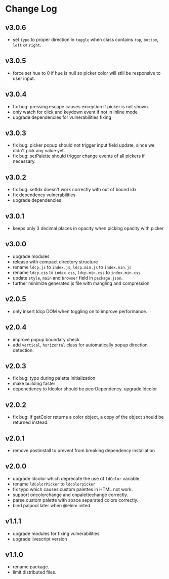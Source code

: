 # Change Log

## v3.0.6

 - set `type` to proper direction in `toggle` when class contains `top`, `bottom`, `left` or `right`.


## v3.0.5

 - force set hue to 0 if hue is null so picker color will still be responsive to user input.


## v3.0.4

 - fix bug: pressing escape causes exception if picker is not shown.
 - only watch for click and keydown event if not in inline mode
 - upgrade dependencies for vulnerabilities fixing


## v3.0.3

 - fix bug: picker popup should not trigger input field update, since we didn't pick any value yet. 
 - fix bug: setPalette should trigger change events of all pickers if necessary.


## v3.0.2

 - fix bug: setIdx doesn't work correctly with out of bound idx
 - fix dependency vulnerabilities
 - upgrade dependencies


## v3.0.1

 - keeps only 3 decimal places in opacity when picking opacity with picker


## v3.0.0

 - upgrade modules
 - release with compact directory structure
 - rename `ldcp.js` to `index.js`, `ldcp.min.js` to `index.min.js`
 - rename `ldcp.css` to `index.css`, `ldcp.min.css` to `index.min.css`
 - update `style`, `main` and `browser` field in `package.json`.
 - further minimize generated js file with mangling and compression


## v2.0.5

 - only insert ldcp DOM when toggling on to improve performance.


## v2.0.4

 - improve popup boundary check
 - add `vertical`, `horizontal` class for automatically popup direction detection.


## v2.0.3

 - fix bug: typo during palette initialization 
 - make building faster
 - depenedency to ldcolor should be peerDependency. upgrade ldcolor


## v2.0.2

 - fix bug: if getColor returns a color object, a copy of the object should be returned instead.

## v2.0.1

 - remove postinstall to prevent from breaking dependency installation


## v2.0.0

 - upgrade ldcolor which deprecate the use of `ldColor` variable.
 - rename `ldColorPicker` to `ldcolorpicker`
 - fix typo which causes custom palettes in HTML not work.
 - support oncolorchange and onpalettechange correctly. 
 - parse custom palette with space separated colors correctly.
 - bind palpool later when @elem inited


## v1.1.1

 - upgrade modules for fixing vulnerabilities
 - upgrade livescript version


## v1.1.0

 - rename package.
 - limit distributed files.
